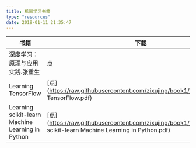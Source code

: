```yaml
---
title: 机器学习书籍
type: "resources"
date: 2019-01-11 21:35:47
---
```

|书籍|下载|
|---|---|
|深度学习：原理与应用实践.张重生|[点](https://raw.githubusercontent.com/zixujing/book1/master/深度学习：原理与应用实践.张重生.pdf)|
|Learning TensorFlow|[点](https://raw.githubusercontent.com/zixujing/book1/master/Learning TensorFlow.pdf)|
|Learning scikit-learn Machine Learning in Python|[点](https://raw.githubusercontent.com/zixujing/book1/master/Learning scikit-learn Machine Learning in Python.pdf)|

